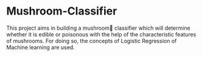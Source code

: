 # Mushroom-Classifier

This project aims in building a mushroom🍄 classifier which will determine whether it is edible or poisonous with the help of the characteristic features of mushrooms. For doing so, the concepts of Logistic Regression of Machine learning are used.
